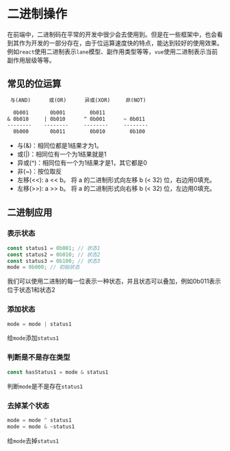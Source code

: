 # 二进制操作

在前端中，二进制码在平常的开发中很少会去使用到。但是在一些框架中，也会看到其作为开发的一部分存在，由于位运算速度快的特点，能达到较好的使用效果。例如`react`使用二进制表示`lane`模型、副作用类型等等，`vue`使用二进制表示当前副作用层级等等。

## 常见的位运算

```md
 与(AND)      或(OR)      异或(XOR)     非(NOT)

  0b001       0b001        0b011        
& 0b010     | 0b010      ^ 0b001      ~ 0b011
--------    --------     --------     --------
  0b000       0b011        0b010        0b100

```

- 与(&)：相同位都是1结果才为1。
- 或(|)：相同位有一个为1结果就是1
- 异或(^)：相同位有一个为1结果才是1，其它都是0
- 非(~)：按位取反
- 左移(<<):  a << b。 将 a 的二进制形式向左移 b (< 32) 位，右边用0填充。
- 左移(>>):  a >> b。 将 a 的二进制形式向右移 b (< 32) 位，左边用0填充。

## 二进制应用

### 表示状态

```javascript
const status1 = 0b001; // 状态1
const status2 = 0b010; // 状态2
const status3 = 0b100; // 状态3
mode = 0b000; // 初始状态
```

我们可以使用二进制的每一位表示一种状态，并且状态可以叠加，例如0b011表示位于状态1和状态2

### 添加状态

```js
mode = mode | status1
```

给`mode`添加`status1`

### 判断是不是存在类型

```js
const hasStatus1 = mode & status1
```

判断`mode`是不是存在`status1`

### 去掉某个状态

```js
mode = mode ^ status1
mode = mode & ~status1
```

给`mode`去掉`status1`
